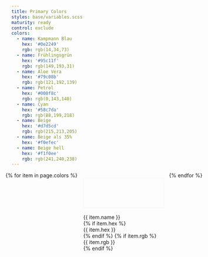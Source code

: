 ```yaml
---
title: Primary Colors
styles: base/variables.scss
maturity: ready
control: exclude
colors: 
  - name: Kampmann Blau
    hex: '#0e2249'
    rgb: rgb(14,34,73)
  - name: Frühlingsgrün
    hex: '#95c11f'
    rgb: rgb(149,193,31)
  - name: Aloe Vera
    hex: '#79c08b'
    rgb: rgb(121,192,139)
  - name: Petrol
    hex: '#008f8c'
    rgb: rgb(0,143,140)
  - name: Cyan
    hex: '#58c7da'
    rgb: rgb(88,199,218)
  - name: Beige
    hex: '#d7d5cd'
    rgb: rgb(215,213,205)
  - name: Beige als 35%
    hex: '#f0efec'
  - name: Beige hell
    hex: '#f1f0ee'
    rgb: rgb(241,240,238)
---
```

<style>
.set {
  display: flex;
  flex-wrap: wrap;
  margin: 0 -1rem;
  margin-top: 0;
  padding: 0;
  list-style: none;
}
li {
  flex: 1 0 20%;
  margin: 1rem;
}
.color {
  width: 100%;
  min-width: 160px;
  height: 80px;
  color: white;
  border: 1px solid whitesmoke;
  margin-bottom: 1rem;
}
p {
  margin: 0;
}
</style>
<ul class="set">
{% for item in page.colors %} 
  <li>
    <div class="color" style="background:{{ item.hex }}"></div> 
    <p>{{ item.name }}</p>
    {% if item.hex %}<p>{{ item.hex }}</p>{% endif %}
    {% if item.rgb %}<p>{{ item.rgb }}</p>{% endif %}
  </li>
{% endfor %}
</ul>